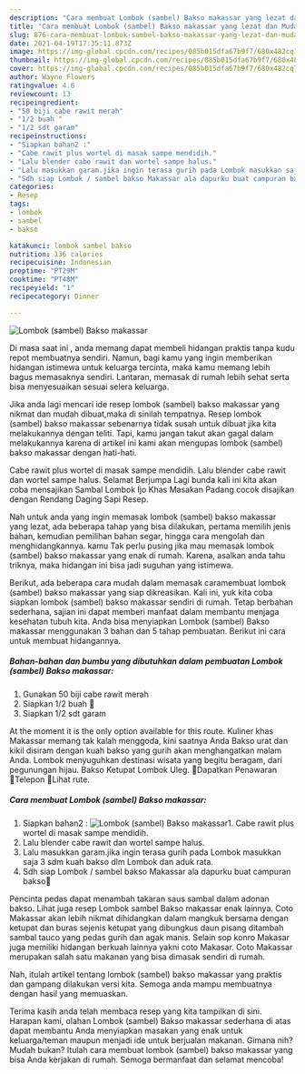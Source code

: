 ```yaml
---
description: "Cara membuat Lombok (sambel) Bakso makassar yang lezat dan Mudah Dibuat"
title: "Cara membuat Lombok (sambel) Bakso makassar yang lezat dan Mudah Dibuat"
slug: 876-cara-membuat-lombok-sambel-bakso-makassar-yang-lezat-dan-mudah-dibuat
date: 2021-04-19T17:35:11.873Z
image: https://img-global.cpcdn.com/recipes/085b015dfa67b9f7/680x482cq70/lombok-sambel-bakso-makassar-foto-resep-utama.jpg
thumbnail: https://img-global.cpcdn.com/recipes/085b015dfa67b9f7/680x482cq70/lombok-sambel-bakso-makassar-foto-resep-utama.jpg
cover: https://img-global.cpcdn.com/recipes/085b015dfa67b9f7/680x482cq70/lombok-sambel-bakso-makassar-foto-resep-utama.jpg
author: Wayne Flowers
ratingvalue: 4.6
reviewcount: 13
recipeingredient:
- "50 biji cabe rawit merah"
- "1/2 buah "
- "1/2 sdt garam"
recipeinstructions:
- "Siapkan bahan2 :"
- "Cabe rawit plus wortel di masak sampe mendidih."
- "Lalu blender cabe rawit dan wortel sampe halus."
- "Lalu masukkan garam.jika ingin terasa gurih pada Lombok masukkan saja 3 sdm kuah bakso dlm Lombok dan aduk rata."
- "Sdh siap Lombok / sambel bakso Makassar ala dapurku buat campuran bakso🤩"
categories:
- Resep
tags:
- lombok
- sambel
- bakso

katakunci: lombok sambel bakso 
nutrition: 136 calories
recipecuisine: Indonesian
preptime: "PT29M"
cooktime: "PT48M"
recipeyield: "1"
recipecategory: Dinner

---
```



![Lombok (sambel) Bakso makassar](https://img-global.cpcdn.com/recipes/085b015dfa67b9f7/680x482cq70/lombok-sambel-bakso-makassar-foto-resep-utama.jpg)

Di masa  saat ini , anda memang dapat membeli hidangan praktis tanpa kudu repot membuatnya sendiri. Namun, bagi kamu yang ingin memberikan hidangan istimewa untuk keluarga tercinta, maka kamu memang lebih bagus memasaknya sendiri. Lantaran, memasak di rumah lebih sehat serta bisa menyesuaikan sesuai selera keluarga.

Jika anda lagi mencari ide resep lombok (sambel) bakso makassar yang nikmat dan mudah dibuat,maka di sinilah tempatnya. Resep lombok (sambel) bakso makassar  sebenarnya tidak susah untuk dibuat jika kita melakukannya dengan teliti. Tapi, kamu jangan takut akan gagal dalam melakukannya 
karena di artikel ini kami akan mengupas lombok (sambel) bakso makassar dengan hati-hati.  

Cabe rawit plus wortel di masak sampe mendidih. Lalu blender cabe rawit dan wortel sampe halus. Selamat Berjumpa Lagi bunda kali ini kita akan coba mensajikan Sambal Lombok Ijo Khas Masakan Padang cocok disajikan dengan Rendang Daging Sapi Resep.

Nah untuk anda yang ingin memasak lombok (sambel) bakso makassar yang lezat, ada beberapa tahap yang bisa dilakukan, pertama memilih jenis bahan, kemudian pemilihan bahan segar, hingga cara mengolah dan menghidangkannya. kamu Tak perlu pusing jika mau memasak lombok (sambel) bakso makassar yang enak di rumah. Karena, asalkan anda  tahu triknya, maka hidangan ini bisa jadi suguhan yang istimewa.

Berikut, ada beberapa cara mudah dalam memasak caramembuat lombok (sambel) bakso makassar yang siap dikreasikan. Kali ini, yuk kita coba siapkan lombok (sambel) bakso makassar sendiri di rumah. Tetap berbahan sederhana, sajian ini dapat memberi manfaat dalam membantu menjaga kesehatan tubuh kita. Anda bisa menyiapkan Lombok (sambel) Bakso makassar menggunakan 3 bahan dan 5 tahap pembuatan. Berikut ini cara untuk membuat hidangannya.

<!--inarticleads1-->

##### Bahan-bahan dan bumbu yang dibutuhkan dalam pembuatan Lombok (sambel) Bakso makassar:

1. Gunakan 50 biji cabe rawit merah
1. Siapkan 1/2 buah 🥕
1. Siapkan 1/2 sdt garam


At the moment it is the only option available for this route. Kuliner khas Makassar memang tak kalah menggoda, kini saatnya Anda Bakso urat dan kikil disiram dengan kuah bakso yang gurih akan menghangatkan malam Anda. Lombok menyuguhkan destinasi wisata yang begitu beragam, dari pegunungan hijau. Bakso Ketupat Lombok Uleg. Dapatkan Penawaran Telepon Lihat rute. 

<!--inarticleads2-->

##### Cara membuat Lombok (sambel) Bakso makassar:

1. Siapkan bahan2 :
<img src="https://img-global.cpcdn.com/steps/66bd00b437d2d422/160x128cq70/lombok-sambel-bakso-makassar-langkah-memasak-1-foto.jpg" alt="Lombok (sambel) Bakso makassar">1. Cabe rawit plus wortel di masak sampe mendidih.
1. Lalu blender cabe rawit dan wortel sampe halus.
1. Lalu masukkan garam.jika ingin terasa gurih pada Lombok masukkan saja 3 sdm kuah bakso dlm Lombok dan aduk rata.
1. Sdh siap Lombok / sambel bakso Makassar ala dapurku buat campuran bakso🤩


Pencinta pedas dapat menambah takaran saus sambal dalam adonan bakso. Lihat juga resep Lombok sambel Bakso makassar enak lainnya. Coto Makassar akan lebih nikmat dihidangkan dalam mangkuk bersama dengan ketupat dan buras sejenis ketupat yang dibungkus daun pisang ditambah sambal tauco yang pedas gurih dan agak manis. Selain sop konro Makasar juga memiliki hidangan berkuah lainnya yakni coto Makasar. Coto Makassar merupakan salah satu makanan yang bisa dimasak sendiri di rumah. 

Nah, itulah artikel tentang  lombok (sambel) bakso makassar  yang praktis dan gampang dilakukan versi kita. Semoga anda mampu membuatnya dengan hasil yang memuaskan. 

Terima kasih anda telah membaca resep yang kita tampilkan di sini. Harapan kami, olahan  Lombok (sambel) Bakso makassar sederhana di atas dapat membantu Anda menyiapkan masakan yang enak untuk keluarga/teman maupun menjadi ide untuk berjualan makanan. Gimana nih? Mudah bukan? Itulah cara membuat lombok (sambel) bakso makassar yang bisa Anda kerjakan di rumah. Semoga bermanfaat dan selamat mencoba!


